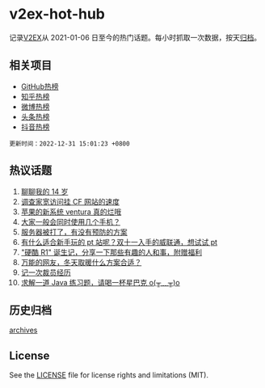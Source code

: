 # v2ex-hot-hub

 记录[V2EX](https://www.v2ex.com/)从 2021-01-06 日至今的热门话题。每小时抓取一次数据，按天[归档](archives)。
 
 ## 相关项目

- [GitHub热榜](https://github.com/lonnyzhang423/github-hot-hub)
- [知乎热榜](https://github.com/lonnyzhang423/zhihu-hot-hub)
- [微博热榜](https://github.com/lonnyzhang423/weibo-hot-hub)
- [头条热榜](https://github.com/lonnyzhang423/toutiao-hot-hub)
- [抖音热榜](https://github.com/lonnyzhang423/douyin-hot-hub)


 `更新时间：2022-12-31 15:01:23 +0800`

## 热议话题

1. [聊聊我的 14 岁](https://www.v2ex.com/t/905642)
1. [调查家宽访问挂 CF 网站的速度](https://www.v2ex.com/t/905693)
1. [苹果的新系统 ventura 真的烂哦](https://www.v2ex.com/t/905655)
1. [大家一般会同时使用几个手机？](https://www.v2ex.com/t/905682)
1. [服务器被打了，有没有预防的方案](https://www.v2ex.com/t/905662)
1. [有什么适合新手玩的 pt 站呢？双十一入手的威联通，想试试 pt](https://www.v2ex.com/t/905605)
1. ["硬酷 R1" 诞生记，分享一下那些有趣的人和事，附赠福利](https://www.v2ex.com/t/905636)
1. [万能的网友，冬天取暖什么方案合适？](https://www.v2ex.com/t/905674)
1. [记一次裁员经历](https://www.v2ex.com/t/905648)
1. [求解一道 Java 练习题，请喝一杯星巴克 o(╥﹏╥)o](https://www.v2ex.com/t/905654)

## 历史归档

[archives](archives)

## License

See the [LICENSE](LICENSE) file for license rights and limitations (MIT).
